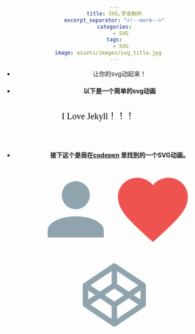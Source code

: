 ```yaml
---
title: SVG,学会制作
excerpt_separator: "<!--more-->"
categories:
    - SVG
tags:
    - SVG
image: assets/images/svg_title.jpg    
---
```

+ 让你的svg动起来！
<!--more-->

+ #### 以下是一个简单的svg动画
<svg height="70">
  <g> 
<text font-family="microsoft yahei" font-size="20" y="30" x="30" font-color="blue">
 I Love Jekyll！！！
<animate attributeName="y" to="220" begin="0s" dur="3s"  repeatCount="indefinite" />
</text>
  </g>
</svg>
<br>
<br>

+ #### 接下这个是我在[codepen](https://codepen.io/) 里找到的一个SVG动画。
<style>
body {
  padding-top: calc(50vh - 10vw);
  text-align: center;
}

.u-icon {
  width: 20vw;
  height: 20vw;
  fill: #90A4AE;
}

.u-icon--user {
  margin-right: -2vw;
}

.u-icon--heart {
  fill: #EF5350;
  animation: pulse 0.4s infinite alternate ease-in-out;
}

@keyframes pulse {
  to {
    transform: scale(0.8);
  }
}

</style>

<svg class="u-icon u-icon--user"><use xlink:href="#user"></use></svg>
<svg class="u-icon u-icon--heart"><use xlink:href="#heart"></use></svg>
<svg class="u-icon u-icon--codepen"><use xlink:href="#codepen"></use></svg>

<svg style="display: none">
  <symbol id="user" viewBox="0 0 24 24">
   <title>User</title>
   <path d="M12,4A4,4 0 0,1 16,8A4,4 0 0,1 12,12A4,4 0 0,1 8,8A4,4 0 0,1 12,4M12,14C16.42,14 20,15.79 20,18V20H4V18C4,15.79 7.58,14 12,14Z"></path>
  </symbol>
  <symbol id="heart" viewBox="0 0 24 24">
   <title>Heart</title>
   <path d="M12,21.35L10.55,20.03C5.4,15.36 2,12.27 2,8.5C2,5.41 4.42,3 7.5,3C9.24,3 10.91,3.81 12,5.08C13.09,3.81 14.76,3 16.5,3C19.58,3 22,5.41 22,8.5C22,12.27 18.6,15.36 13.45,20.03L12,21.35Z"></path>
  </symbol>
  <symbol id="codepen" viewBox="0 0 24 24">
   <title>Codepen logo</title>
   <path d="M19.45,13.29L17.5,12L19.45,10.71M12.77, 18.78V15.17L16.13,12.93L18.83,14.74M12,13.83L9.26,12L12,10.17L14.74,12M11.23,18.78L5.17,14.74L7.87,12.93L11.23,15.17M4.55,10.71L6.5,12L4.55,13.29M11.23,5.22V8.83L7.87,11.07L5.17,9.26M12.77,5.22L18.83,9.26L16.13,11.07L12.77,8.83M21,9.16C21,9.15 21,9.13 21,9.12C21,9.1 21,9.08 20.97,9.06C20.97,9.05 20.97,9.03 20.96,9C20.96,9 20.95,9 20.94,8.96C20.94,8.95 20.93,8.94 20.92,8.93C20.92,8.91 20.91,8.89 20.9,8.88C20.89,8.86 20.88,8.85 20.88,8.84C20.87,8.82 20.85,8.81 20.84,8.79C20.83,8.78 20.83,8.77 20.82,8.76A0.04,0.04 0 0,0 20.78,8.72C20.77,8.71 20.76,8.7 20.75,8.69C20.73,8.67 20.72,8.66 20.7,8.65C20.69,8.64 20.68,8.63 20.67,8.62C20.66,8.62 20.66,8.62 20.66,8.61L12.43,3.13C12.17,2.96 11.83,2.96 11.57,3.13L3.34,8.61C3.34,8.62 3.34,8.62 3.33,8.62C3.32,8.63 3.31,8.64 3.3,8.65C3.28,8.66 3.27,8.67 3.25,8.69C3.24,8.7 3.23,8.71 3.22,8.72C3.21,8.73 3.2,8.74 3.18,8.76C3.17,8.77 3.17,8.78 3.16,8.79C3.15,8.81 3.13,8.82 3.12,8.84C3.12,8.85 3.11,8.86 3.1,8.88C3.09,8.89 3.08,8.91 3.08,8.93C3.07,8.94 3.06,8.95 3.06,8.96C3.05,9 3.05,9 3.04,9C3.03,9.03 3.03,9.05 3.03,9.06C3,9.08 3,9.1 3,9.12C3,9.13 3,9.15 3,9.16C3,9.19 3,9.22 3,9.26V14.74C3,14.78 3,14.81 3,14.84C3,14.85 3,14.87 3,14.88C3,14.9 3,14.92 3.03,14.94C3.03,14.95 3.03,14.97 3.04,15C3.05,15 3.05,15 3.06,15.04C3.06,15.05 3.07,15.06 3.08,15.07C3.08,15.09 3.09,15.11 3.1,15.12C3.11,15.14 3.12,15.15 3.12,15.16C3.13,15.18 3.15,15.19 3.16,15.21C3.17,15.22 3.17,15.23 3.18,15.24C3.2,15.25 3.21,15.27 3.22,15.28C3.23,15.29 3.24,15.3 3.25,15.31C3.27,15.33 3.28,15.34 3.3,15.35C3.31,15.36 3.32,15.37 3.33,15.38C3.34,15.38 3.34,15.38 3.34,15.39L11.57,20.87C11.7,20.96 11.85,21 12,21C12.15,21 12.3,20.96 12.43,20.87L20.66,15.39C20.66,15.38 20.66,15.38 20.67,15.38C20.68,15.37 20.69,15.36 20.7,15.35C20.72,15.34 20.73,15.33 20.75,15.31C20.76,15.3 20.77,15.29 20.78,15.28C20.79,15.27 20.8,15.25 20.82,15.24C20.83,15.23 20.83,15.22 20.84,15.21C20.85,15.19 20.87,15.18 20.88,15.16C20.88,15.15 20.89,15.14 20.9,15.12C20.91,15.11 20.92,15.09 20.92,15.07C20.93,15.06 20.94,15.05 20.94,15.04C20.95,15 20.96,15 20.96,15C20.97,14.97 20.97,14.95 20.97,14.94C21,14.92 21,14.9 21,14.88C21,14.87 21,14.85 21,14.84C21,14.81 21,14.78 21,14.74V9.26C21,9.22 21,9.19 21,9.16Z"></path>
  </symbol>
</svg>
